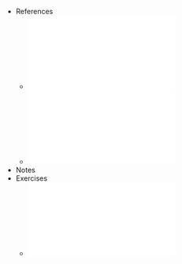 - References
	- ![T24_ComplexidadeComputacional.pdf](../assets/T24_ComplexidadeComputacional_1736859982563_0.pdf)
	- ![T25_NP_Reducoes.pdf](../assets/T25_NP_Reducoes_1736859984612_0.pdf)
- Notes
- Exercises
	- ![pratica13_sol.pdf](../assets/pratica13_sol_1736860249642_0.pdf)
